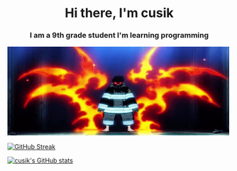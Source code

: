 <h1 align="center">Hi there, I'm cusik</a> 


<h3 align="center">I am a 9th grade student I'm learning programming</h3>


<img src= "shinra.gif" width="500" height="200" />

                                           
                                           
                                           
                                           
[![GitHub Streak](https://github-readme-streak-stats.herokuapp.com/?user=cusik)](https://git.io/streak-stats)

[![cusik's GitHub stats](https://github-readme-stats.vercel.app/api?username=cusik)](https://github.com/cusik/github-readme-stats)
